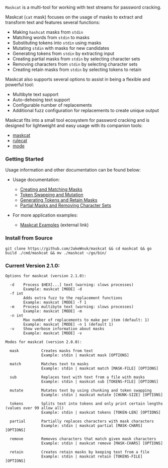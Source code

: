 `Maskcat` is a multi-tool for working with text streams for password cracking.

Maskcat (`cat` mask) focuses on the usage of masks to extract and transform text and features several functions:

   - Making `hashcat` masks from `stdin`
   - Matching words from `stdin` to masks
   - Substituting tokens into `stdin` using masks
   - Mutating `stdin` with masks for new candidates
   - Generating tokens from `stdin` by extracting input
   - Creating partial masks from `stdin` by selecting character sets
   - Removing characters from `stdin` by selecting character sets
   - Creating retain masks from `stdin` by selecting tokens to retain

Maskcat also supports several options to assist in being a flexible and powerful tool:

- Multibyte text support
- Auto-dehexing text support
- Configurable number of replacements
- Additional fuzz configuration for replacements to create unique output

Maskcat fits into a small tool ecosystem for password cracking and is designed for lightweight and easy usage with its companion tools:

- [maskcat](https://github.com/JakeWnuk/maskcat)
- [rulecat](https://github.com/JakeWnuk/rulecat)
- [mode](https://github.com/JakeWnuk/mode)

### Getting Started

Usage information and other documentation can be found below:

- Usage documentation:
    - [Creating and Matching Masks](https://github.com/JakeWnuk/maskcat/blob/main/docs/CREATE_AND_MATCH.md)
    - [Token Swapping and Mutation](https://github.com/JakeWnuk/maskcat/blob/main/docs/SWAP_AND_MUTATE.md)
    - [Generating Tokens and Retain Masks](https://github.com/JakeWnuk/maskcat/blob/main/docs/TOKENS_AND_RETAIN.md)
    - [Partial Masks and Removing Character Sets](https://github.com/JakeWnuk/maskcat/blob/main/docs/PARTIAL_AND_REMOVE.md)

- For more application examples:
    - [Maskcat Examples](https://jakewnuk.com/posts/advanced-maskcat-cracking-guide/) (external link)

### Install from Source
```
git clone https://github.com/JakeWnuk/maskcat && cd maskcat && go build ./cmd/maskcat && mv ./maskcat ~/go/bin/
```

### Current Version 2.1.0:

```
Options for maskcat (version 2.1.0):

  -d    Process $HEX[...] text (warning: slows processes)
        Example: maskcat [MODE] -d
  -f int
        Adds extra fuzz to the replacement functions
        Example: maskcat [MODE] -f 1
  -m    Process multibyte text (warning: slows processes)
        Example: maskcat [MODE] -m
  -n int
        Max number of replacements to make per item (default: 1)
        Example: maskcat [MODE] -n 1 (default 1)
  -v    Show verbose information about masks
        Example: maskcat [MODE] -v

Modes for maskcat (version 2.0.0):

  mask          Creates masks from text
                Example: stdin | maskcat mask [OPTIONS]

  match         Matches text to masks
                Example: stdin | maskcat match [MASK-FILE] [OPTIONS]

  sub           Replaces text with text from a file with masks
                Example: stdin | maskcat sub [TOKENS-FILE] [OPTIONS]

  mutate        Mutates text by using chunking and token swapping
                Example: stdin | maskcat mutate [CHUNK-SIZE] [OPTIONS]

  tokens        Splits text into tokens and only print certain lengths (values over 99 allow all)
                Example: stdin | maskcat tokens [TOKEN-LEN] [OPTIONS]

  partial       Partially replaces characters with mask characters
                Example: stdin | maskcat partial [MASK-CHARS] [OPTIONS]

  remove        Removes characters that match given mask characters
                Example: stdin | maskcat remove [MASK-CHARS] [OPTIONS]

  retain        Creates retain masks by keeping text from a file
                Example: stdin | maskcat retain [TOKENS-FILE] [OPTIONS]
```
